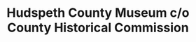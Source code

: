 ---
layout: repo
title: "Hudspeth County Museum c/o County Historical Commission"
id: 17822
permalink: repos/17822/
---